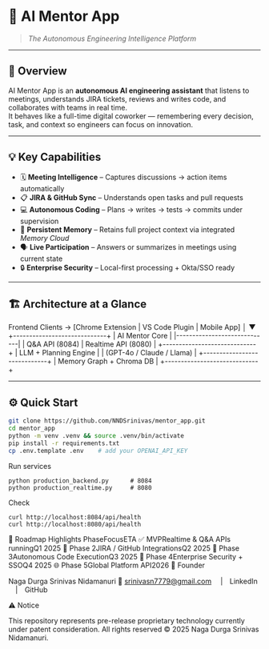 # 🧠 AI Mentor App  
> *The Autonomous Engineering Intelligence Platform*

---

## 🚀 Overview  

AI Mentor App is an **autonomous AI engineering assistant** that listens to meetings, understands JIRA tickets, reviews and writes code, and collaborates with teams in real time.  
It behaves like a full-time digital coworker — remembering every decision, task, and context so engineers can focus on innovation.

---

## 💡 Key Capabilities  

- 🗓 **Meeting Intelligence** – Captures discussions → action items automatically  
- 📋 **JIRA & GitHub Sync** – Understands open tasks and pull requests  
- 💻 **Autonomous Coding** – Plans → writes → tests → commits under supervision  
- 🧠 **Persistent Memory** – Retains full project context via integrated *Memory Cloud*  
- 🗣 **Live Participation** – Answers or summarizes in meetings using current state  
- 🔒 **Enterprise Security** – Local-first processing + Okta/SSO ready  

---

## 🏗 Architecture at a Glance  



Frontend Clients → [Chrome Extension | VS Code Plugin | Mobile App]
│
▼
+-----------------------------+
| AI Mentor Core |
|-----------------------------|
| Q&A API (8084) | Realtime API (8080) |
+-----------------------------+
| LLM + Planning Engine |
| (GPT-4o / Claude / Llama) |
+-----------------------------+
| Memory Graph + Chroma DB |
+-----------------------------+


---

## ⚙️ Quick Start  

```bash
git clone https://github.com/NNDSrinivas/mentor_app.git
cd mentor_app
python -m venv .venv && source .venv/bin/activate
pip install -r requirements.txt
cp .env.template .env    # add your OPENAI_API_KEY
```


Run services

```
python production_backend.py      # 8084
python production_realtime.py     # 8080
```


Check

```
curl http://localhost:8084/api/health
curl http://localhost:8080/api/health
```

🧭 Roadmap Highlights
PhaseFocusETA
✅ MVPRealtime & Q&A APIs runningQ1 2025
🧩 Phase 2JIRA / GitHub IntegrationsQ2 2025
🧠 Phase 3Autonomous Code ExecutionQ3 2025
🏢 Phase 4Enterprise Security + SSOQ4 2025
🌐 Phase 5Global Platform API2026
👤 Founder

Naga Durga Srinivas Nidamanuri
📧 srinivasn7779@gmail.com
 | LinkedIn
 | GitHub

⚠️ Notice

This repository represents pre-release proprietary technology currently under patent consideration.
All rights reserved © 2025 Naga Durga Srinivas Nidamanuri.
